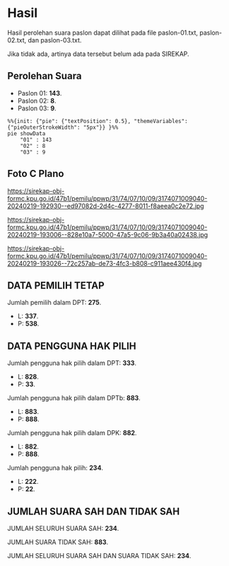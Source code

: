 # Hasil

Hasil perolehan suara paslon dapat dilihat pada file paslon-01.txt, paslon-02.txt, dan paslon-03.txt.

Jika tidak ada, artinya data tersebut belum ada pada SIREKAP.

## Perolehan Suara

 * Paslon 01: **143**.
 * Paslon 02: **8**.
 * Paslon 03: **9**.

```mermaid
%%{init: {"pie": {"textPosition": 0.5}, "themeVariables": {"pieOuterStrokeWidth": "5px"}} }%%
pie showData
    "01" : 143
    "02" : 8
    "03" : 9
```
## Foto C Plano

https://sirekap-obj-formc.kpu.go.id/47b1/pemilu/ppwp/31/74/07/10/09/3174071009040-20240219-192930--ed97082d-2d4c-4277-8011-f8aeea0c2e72.jpg

https://sirekap-obj-formc.kpu.go.id/47b1/pemilu/ppwp/31/74/07/10/09/3174071009040-20240219-193006--828e10a7-5000-47a5-9c06-9b3a40a02438.jpg

https://sirekap-obj-formc.kpu.go.id/47b1/pemilu/ppwp/31/74/07/10/09/3174071009040-20240219-193026--72c257ab-de73-4fc3-b808-c911aee430f4.jpg

## DATA PEMILIH TETAP

Jumlah pemilih dalam DPT: **275**.
 * L: **337**.
 * P: **538**.

## DATA PENGGUNA HAK PILIH

Jumlah pengguna hak pilih dalam DPT: **333**.
 * L: **828**.
 * P: **33**.

Jumlah pengguna hak pilih dalam DPTb: **883**.
 * L: **883**.
 * P: **888**.

Jumlah pengguna hak pilih dalam DPK: **882**.
 * L: **882**.
 * P: **888**.

Jumlah pengguna hak pilih: **234**.
 * L: **222**.
 * P: **22**.

## JUMLAH SUARA SAH DAN TIDAK SAH

JUMLAH SELURUH SUARA SAH: **234**.

JUMLAH SUARA TIDAK SAH: **883**.

JUMLAH SELURUH SUARA SAH DAN SUARA TIDAK SAH: **234**.
